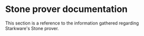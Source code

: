 # Stone prover documentation
This section is a reference to the information gathered regarding Starkware's Stone prover.